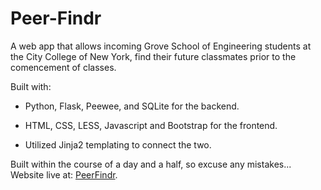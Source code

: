 Peer-Findr
==========

A web app that allows incoming Grove School of Engineering students at the City College of New York,
find their future classmates prior to the comencement of classes. 

Built with:  

  * Python, Flask, Peewee, and SQLite for the backend. 
  
  * HTML, CSS, LESS, Javascript and Bootstrap for the frontend.
  
  * Utilized Jinja2 templating to connect the two.

Built within the course of a day and a half, so excuse any mistakes...
Website live at: [PeerFindr](http://peerfindr.pythonanywhere.com/).

